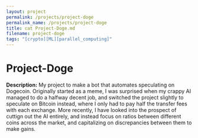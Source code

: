 ```yaml
---
layout: project
permalink: /projects/project-doge
permalink_name: /projects/project-doge
title: cat Project-Doge.md
filename: project-doge
tags: "[crypto][ML][parallel_computing]"
---
```

# Project-Doge

**Description:** My project to make a bot that automates speculating on Dogecoin. Originally started as a meme, I was surprised when my crappy AI managed to do a halfway decent job, and switched the project slightly to speculate on Bitcoin instead, where I only had to pay half the transfer fees with each exchange.
More recently, I have looked into the prospect of cuttign out the AI entirely, and instead focus on ratios between different coins across the market, and capitalizing on discrepancies between them to make gains.